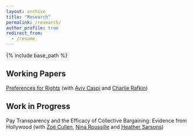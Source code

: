 ```yaml
---
layout: archive
title: "Research"
permalink: /research/
author_profile: true
redirect_from:
  - /resume
---
```


{% include base_path %}

## Working Papers
[Preferences for Rights](https://papers.ssrn.com/sol3/papers.cfm?abstract_id=4678855) (with [Aviv Caspi](https://sites.google.com/view/avivcaspi/home) and [Charlie Rafkin](https://www.charlierafkin.com/))

## Work in Progress

Pay Transparency and the Efficacy of Collective Bargaining: Evidence from Hollywood (with [Zoë Cullen](https://zcullen.github.io/), [Nina Roussille](https://ninaroussille.github.io/) and [Heather Sarsons](https://sites.google.com/view/sarsons/home))